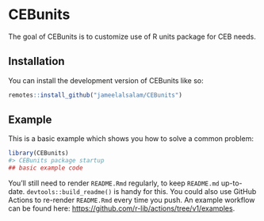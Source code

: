 
<!-- README.md is generated from README.Rmd. Please edit that file -->

# CEBunits

<!-- badges: start -->
<!-- badges: end -->

The goal of CEBunits is to customize use of R units package for CEB
needs.

## Installation

You can install the development version of CEBunits like so:

``` r
remotes::install_github("jameelalsalam/CEBunits")
```

## Example

This is a basic example which shows you how to solve a common problem:

``` r
library(CEBunits)
#> CEBunits package startup
## basic example code
```

You’ll still need to render `README.Rmd` regularly, to keep `README.md`
up-to-date. `devtools::build_readme()` is handy for this. You could also
use GitHub Actions to re-render `README.Rmd` every time you push. An
example workflow can be found here:
<https://github.com/r-lib/actions/tree/v1/examples>.
